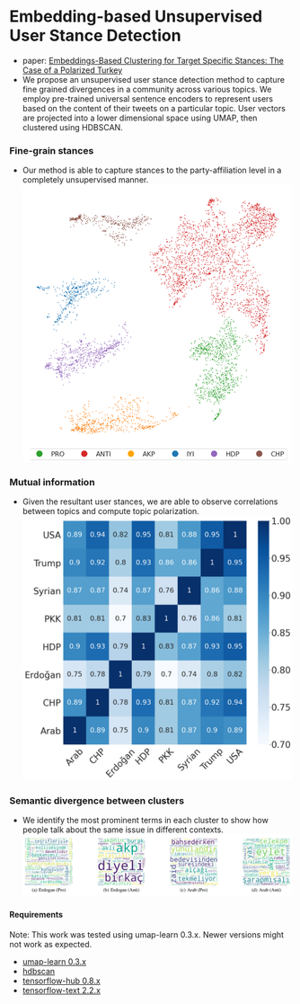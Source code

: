 # Embedding-based Unsupervised User Stance Detection
- paper: [Embeddings-Based Clustering for Target Specific Stances: The Case of a Polarized Turkey
](https://arxiv.org/abs/2005.09649)
- We propose an unsupervised user stance detection method to capture fine grained divergences in a community across various topics. We employ pre-trained universal sentence encoders to represent users based on the content of their tweets on a particular topic. User vectors are projected into a lower dimensional space using UMAP, then clustered using HDBSCAN.
### Fine-grain stances
- Our method is able to capture stances to the party-affiliation level in a completely unsupervised manner.
![](ed.png)
### Mutual information
- Given the resultant user stances, we are able to observe correlations between topics and compute topic polarization.
 ![](ami.png)
 ### Semantic divergence between clusters
 - We identify the most prominent terms in
each cluster to show how people talk about the same issue
in different contexts.
 ![](wc.png)
#### Requirements
Note: This work was tested using umap-learn 0.3.x. Newer versions might not work as expected.
- [umap-learn 0.3.x](https://pypi.org/project/umap-learn/0.3.10/)
- [hdbscan](https://pypi.org/project/hdbscan/)
- [tensorflow-hub 0.8.x](https://pypi.org/project/tensorflow-hub/)
- [tensorflow-text 2.2.x](https://pypi.org/project/tensorflow-text/)